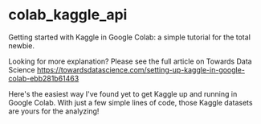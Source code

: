 # colab_kaggle_api
Getting started with Kaggle in Google Colab: a simple tutorial for the total newbie.

Looking for more explanation? Please see the full article on Towards Data Science https://towardsdatascience.com/setting-up-kaggle-in-google-colab-ebb281b61463 

Here's the easiest way I've found yet to get Kaggle up and running in Google Colab. With just a few simple lines of code, those Kaggle datasets are yours for the analyzing!
